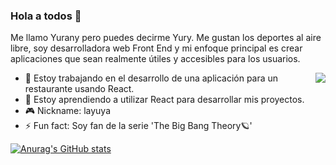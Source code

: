 ### Hola a todos 🌝

Me llamo Yurany pero puedes decirme Yury. Me gustan los deportes al aire libre, soy desarrolladora web Front End y mi enfoque principal es crear aplicaciones que sean realmente útiles y accesibles para los usuarios. 

<img src="https://user-images.githubusercontent.com/84849768/138273161-ae42929e-985f-4882-b077-5d225f94edaa.png" align="right"></img>

- 🌮 Estoy trabajando en el desarrollo de una aplicación para un restaurante usando React.
- 👾 Estoy aprendiendo a utilizar React para desarrollar mis proyectos.
- 🎮 Nickname: layuya 
- ⚡ Fun fact: Soy fan de la serie 'The Big Bang Theory🪐' 

[![Anurag's GitHub stats](https://github-readme-stats.vercel.app/api?username=tolozayurany)](https://github.com/anuraghazra/github-readme-stats)
